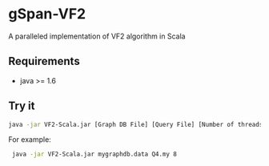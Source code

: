 # gSpan-VF2

A paralleled implementation of VF2 algorithm in Scala


## Requirements

+ java >= 1.6

## Try it

```bash
java -jar VF2-Scala.jar [Graph DB File] [Query File] [Number of threads]
```

For example:

```bash
 java -jar VF2-Scala.jar mygraphdb.data Q4.my 8
```
